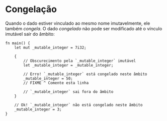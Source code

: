 # Congelação

Quando o dado estiver vinculado ao mesmo nome imutavelmente, ele também *congela*. O dado *congelado* não pode ser modificado até o vínculo imutável sair do âmbito:

```rust,editable,ignore,mdbook-runnable
fn main() {
    let mut _mutable_integer = 7i32;

    {
        // Obscurecimento pela `_mutable_integer` imutável
        let _mutable_integer = _mutable_integer;

        // Erro! `_mutable_integer` está congelado neste âmbito
        _mutable_integer = 50;
        // FIXME ^ Comente esta linha

        // `_mutable_integer` sai fora do âmbito
    }

    // Ok! `_mutable_integer` não está congelado neste âmbito
    _mutable_integer = 3;
}
```
